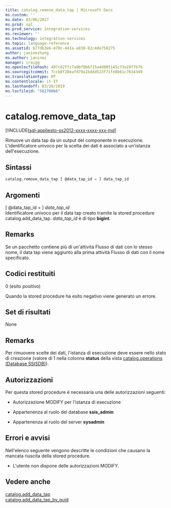 ```yaml
---
title: catalog.remove_data_tap | Microsoft Docs
ms.custom: ''
ms.date: 03/06/2017
ms.prod: sql
ms.prod_service: integration-services
ms.reviewer: ''
ms.technology: integration-services
ms.topic: language-reference
ms.assetid: b77db3e6-478c-441a-a838-82c4de750275
author: janinezhang
ms.author: janinez
manager: craigg
ms.openlocfilehash: 497c82ffc7a9bf0b6715a4d005145c73a19f7b78
ms.sourcegitcommit: 7ccb8f28eafd79a1bddd523f71fe8b61c7634349
ms.translationtype: HT
ms.contentlocale: it-IT
ms.lasthandoff: 03/20/2019
ms.locfileid: "58270866"
---
```

# <a name="catalogremovedatatap"></a>catalog.remove_data_tap
[!INCLUDE[tsql-appliesto-ss2012-xxxx-xxxx-xxx-md](../../includes/tsql-appliesto-ss2012-xxxx-xxxx-xxx-md.md)]

  Rimuove un data tap da un output del componente in esecuzione. L'identificatore univoco per la scelta dei dati è associato a un'istanza dell'esecuzione.  
  
## <a name="syntax"></a>Sintassi  
  
```sql  
catalog.remove_data_tap [ @data_tap_id = ] data_tap_id  
```  
  
## <a name="arguments"></a>Argomenti  
 [ @data_tap_id = ] *data_tap_id*  
 Identificatore univoco per il data tap creato tramite la stored procedure catalog.add_data_tap. *data_tap_id* è di tipo **bigint**.  
  
## <a name="remarks"></a>Remarks  
 Se un pacchetto contiene più di un'attività Flusso di dati con lo stesso nome, il data tap viene aggiunto alla prima attività Flusso di dati con il nome specificato.  
  
## <a name="return-codes"></a>Codici restituiti  
 0 (esito positivo)  
  
 Quando la stored procedure ha esito negativo viene generato un errore.  
  
## <a name="result-set"></a>Set di risultati  
 None  
  
## <a name="remarks"></a>Remarks  
 Per rimuovere scelte dei dati, l'istanza di esecuzione deve essere nello stato di creazione (valore di 1 nella colonna **status** della vista [catalog.operations &#40;Database SSISDB&#41;](../../integration-services/system-views/catalog-operations-ssisdb-database.md)).  
  
## <a name="permissions"></a>Autorizzazioni  
 Per questa stored procedure è necessaria una delle autorizzazioni seguenti:  
  
-   Autorizzazione MODIFY per l'istanza di esecuzione  
  
-   Appartenenza al ruolo del database **ssis_admin**  
  
-   Appartenenza al ruolo del server **sysadmin**  
  
## <a name="errors-and-warnings"></a>Errori e avvisi  
 Nell'elenco seguente vengono descritte le condizioni che causano la mancata riuscita della stored procedure.  
  
-   L'utente non dispone delle autorizzazioni MODIFY.  
  
## <a name="see-also"></a>Vedere anche  
 [catalog.add_data_tap](../../integration-services/system-stored-procedures/catalog-add-data-tap.md)   
 [catalog.add_data_tap_by_guid](../../integration-services/system-stored-procedures/catalog-add-data-tap-by-guid.md)  
  
  
